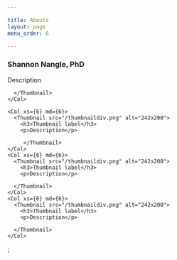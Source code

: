 ```yaml
---

title: Abouts
layout: page
menu_order: 6

---
```


<Grid>
  <Row>
    <Col xs={6} md={6}>
      <Thumbnail src="https://viriditas-org.github.io/photos/shannon.png" alt="400x400">
        <h3>Shannon Nangle, PhD</h3>
        <p>Description</p>
      
      </Thumbnail>
    </Col>
    
    <Col xs={6} md={6}>
      <Thumbnail src="/thumbnaildiv.png" alt="242x200">
        <h3>Thumbnail label</h3>
        <p>Description</p>
        
         </Thumbnail>
    </Col>
    <Col xs={6} md={6}>
      <Thumbnail src="/thumbnaildiv.png" alt="242x200">
        <h3>Thumbnail label</h3>
        <p>Description</p>
      
      </Thumbnail>
    </Col>
    <Col xs={6} md={6}>
      <Thumbnail src="/thumbnaildiv.png" alt="242x200">
        <h3>Thumbnail label</h3>
        <p>Description</p>
        
      </Thumbnail>
    </Col>
  </Row>
</Grid>;
